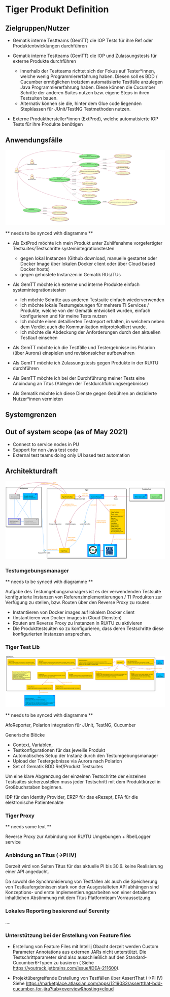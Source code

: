# Tiger Produkt Definition

## Zielgruppen/Nutzer

* Gematik interne Testteams (GemTT) die IOP Tests für ihre Ref oder Produktentwicklungen durchführen

* Gematik interne Testteams (GemTT) die IOP und Zulassungstests für externe Produkte durchführen

    * innerhalb der Testteams richtet sich der Fokus auf Tester*innen, welche wenig Programmiererfahrung haben. Diesen
      soll es BDD / Cucumber ermöglichen trotzdem automatisierte Testfälle anzulegen Java Programmiererfahrung haben.
      Diese können die Cucumber Schritte der anderen Suites nutzen bzw. eigene Steps in ihren Testsuiten bauen.
    * Alternativ können sie die, hinter dem Glue code liegenden Stepklassen für JUnit/TestNG Testmethoden nutzen.

* Externe Produkthersteller*innen (ExtProd), welche automatisierte IOP Tests für ihre Produkte benötigen

## Anwendungsfälle

![UseCaseDiagramme](tiger_use_cases.white.svg)

** needs to be synced with diagramme **

* Als ExtProd möchte ich mein Produkt unter Zuhilfenahme vorgefertigter Testsuites/Testschritte systemintegrationstesten

    * gegen lokal Instanzen (Github download, manuelle gestartet oder Docker Image über lokalen Docker client oder über
      Cloud based Docker hosts)
    * gegen gehostete Instanzen in Gematik RUs/TUs
* Als GemTT möchte ich externe und interne Produkte einfach systemintegrationstesten
    * Ich möchte Schritte aus anderen Testsuite einfach wiederverwenden
    * Ich möchte lokale Testumgebungen für mehrere TI Services / Produkte, welche von der Gematik entwickelt wurden,
      einfach konfigurieren und für meine Tests nutzen
    * Ich möchte einen detaillierten Testreport erhalten, in welchem neben dem Verdict auch die Kommunikation
      mitprotokolliert wurde.
    * Ich möchte die Abdeckung der Anforderungen durch den aktuellen Testlauf einsehen
* Als GemTT möchte ich die Testfälle und Testergebnisse ins Polarion (über Aurora) einspielen und revisionssicher
  aufbewahren

* Als GemTT möchte ich Zulassungstests gegen Produkte in der RU/TU durchführen
 
* Als GemTT möchte ich bei der Durchführung meiner Tests eine Anbindung an Titus (Ablegen der
  Testdurchführungsergebnisse)

* Als Gematik möchte ich diese Dienste gegen Gebühren an dezidierte Nutzer*innen vermieten

## Systemgrenzen


## Out of system scope (as of May 2021)

* Connect to service nodes in PU
* Support for non Java test code
* External test teams doing only UI based test automation

## Architekturdraft

![ComponentsDiagramme](tiger_components.white.svg)


### Testumgebungsmanager

** needs to be synced with diagramme **

Aufgabe des Testumgebungsmanagers ist es der verwendenden Testsuite konfigurierte Instanzen von
Referenzimplementierungen / TI Produkten zur Verfügung zu stellen, bzw. Routen über den Reverse Proxy zu routen.

* Instantiieren von Docker images auf lokalem Docker client
* (Instantiieren von Docker images in Cloud Diensten)
* Routen am Reverse Proxy zu Instanzen in RU/TU zu aktivieren
* Die Produkttestsuiten so zu konfigurieren, dass deren Testschritte diese konfigurierten Instanzen ansprechen.

### Tiger Test Lib

![TigerTestLibComponentsDiagramme](tiger-test-lib_components.white.svg)

** needs to be synced with diagramme **

AfoReporter, Polarion integration für JUnit, TestNG, Cucumber

Generische Blöcke

* Context, Variablen,
* Testkonfigurationen für das jeweilie Produkt
* Automatisches Setup der Instanz durch den Testumgebungsmanager
* Upload der Testergebnisse via Aurora nach Polarion
* Set of Gematik BDD Ref/Produkt Testsuites

Um eine klare Abgrenzung der einzelnen Testschritte der einzelnen Testsuites sicherzustellen muss jeder Testschritt mit
dem Produktkürzel in Großbuchstaben beginnen.

IDP für den Identity Provider, ERZP für das eRezept, EPA für die elektronische Patientenakte

### Tiger Proxy

** needs some text **

Reverse Proxy zur Anbindung von RU/TU Umgebungen + RbelLogger service

### Anbindung an Titus (→PI IV)

Derzeit wird von Seiten Titus für das aktuelle PI bis 30.6. keine Realisierung einer API angedacht.

Da sowohl die Synchronisierung von Testfällen als auch die Speicherung von Testlaufergebnissen stark von der
Ausgestalteten API abhängen sind Konzeptions- und erste Implementierungsarbeiten von einer detailierten inhaltlichen
Abstimmung mit dem Titus Platformteam Vorraussetzung.

### Lokales Reporting basierend auf Serenity

....

### Unterstützung bei der Erstellung von Feature files

* Erstellung von Feature Files mit Intellij Obacht derzeit werden Custom Parameter Annotations aus externen JARs nicht
  unterstützt. Die Testschrittparameter sind also ausschließlich auf den Standard-Cucumber6-Typen zu basieren (
  Siehe https://youtrack.jetbrains.com/issue/IDEA-211600).

* Projektübergreifende Erstellung von Testfällen über AssertThat (→PI IV)
  Siehe https://marketplace.atlassian.com/apps/1219033/assertthat-bdd-cucumber-for-jira?tab=overview&hosting=cloud

